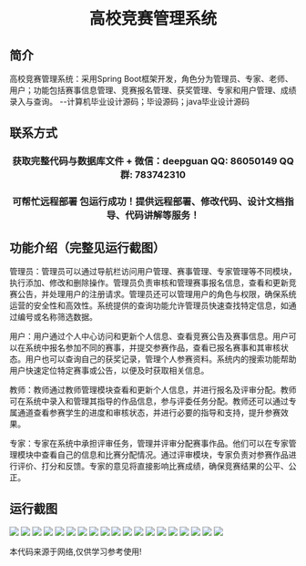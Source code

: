 <p><h1 align="center">高校竞赛管理系统</h1></p>

## 简介
高校竞赛管理系统：采用Spring Boot框架开发，角色分为管理员、专家、老师、用户；功能包括赛事信息管理、竞赛报名管理、获奖管理、专家和用户管理、成绩录入与查询。    --计算机毕业设计源码；毕设源码；java毕业设计源码


## 联系方式
<p><h3 align="center">获取完整代码与数据库文件 + 微信：deepguan QQ: 86050149 QQ群: 783742310</h3></p>
<p><h3 align="center">可帮忙远程部署 包运行成功！提供远程部署、修改代码、设计文档指导、代码讲解等服务！</h3></p>

## 功能介绍（完整见运行截图）
管理员：管理员可以通过导航栏访问用户管理、赛事管理、专家管理等不同模块，执行添加、修改和删除操作。管理员负责审核和管理赛事报名信息，查看和更新竞赛公告，并处理用户的注册请求。管理员还可以管理用户的角色与权限，确保系统运营的安全性和高效性。系统提供的查询功能允许管理员快速查找特定信息，如通过编号或名称筛选数据。

用户：用户通过个人中心访问和更新个人信息、查看竞赛公告及赛事信息。用户可以在系统中报名参加不同的赛事，并提交参赛作品，查看已报名赛事和其审核状态。用户也可以查询自己的获奖记录，管理个人参赛资料。系统内的搜索功能帮助用户快速定位特定赛事或公告，以便及时获取相关信息。

教师：教师通过教师管理模块查看和更新个人信息，并进行报名及评审分配。教师可在系统中录入和管理其指导的作品信息，参与评委任务分配。教师还可以通过专属通道查看参赛学生的进度和审核状态，并进行必要的指导和支持，提升参赛效果。

专家：专家在系统中承担评审任务，管理并评审分配赛事作品。他们可以在专家管理模块中查看自己的信息和比赛分配情况。通过评审模块，专家负责对参赛作品进行评价、打分和反馈。专家的意见将直接影响比赛成绩，确保竞赛结果的公平、公正。


## 运行截图
![](img/001.jpg)
![](img/002.jpg)
![](img/003.jpg)
![](img/004.jpg)
![](img/005.jpg)
![](img/006.jpg)
![](img/007.jpg)
![](img/008.jpg)
![](img/009.jpg)
![](img/010.jpg)
![](img/011.jpg)
![](img/012.jpg)
![](img/013.jpg)
![](img/014.jpg)
![](img/015.jpg)
![](img/016.jpg)
![](img/017.jpg)
![](img/018.jpg)
![](img/019.jpg)

<p>本代码来源于网络,仅供学习参考使用!</p>
